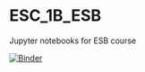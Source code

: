 # ESC_1B_ESB
Jupyter notebooks for ESB course


[![Binder](https://mybinder.org/badge_logo.svg)](https://mybinder.org/v2/gh/sannecottaar/ESC_1B_ESB/HEAD)
